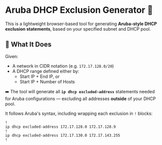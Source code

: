 # Aruba DHCP Exclusion Generator 🧮

This is a lightweight browser-based tool for generating **Aruba-style DHCP exclusion statements**, based on your specified subnet and DHCP pool.

## 🔧 What It Does

Given:
- A network in CIDR notation (e.g. `172.17.128.0/20`)
- A DHCP range defined either by:
  - Start IP + End IP, or
  - Start IP + Number of Hosts

➡️ The tool will generate all **`ip dhcp excluded-address`** statements needed for Aruba configurations — excluding all addresses **outside** of your DHCP pool.

It follows Aruba's syntax, including wrapping each exclusion in `!` blocks:

```shell
!
ip dhcp excluded-address 172.17.128.0 172.17.128.9
!
ip dhcp excluded-address 172.17.130.0 172.17.143.255
!
